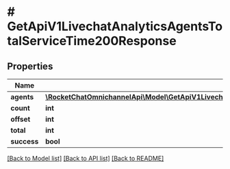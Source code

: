 # # GetApiV1LivechatAnalyticsAgentsTotalServiceTime200Response

## Properties

Name | Type | Description | Notes
------------ | ------------- | ------------- | -------------
**agents** | [**\RocketChatOmnichannelApi\Model\GetApiV1LivechatAnalyticsAgentsTotalServiceTime200ResponseAgentsInner[]**](GetApiV1LivechatAnalyticsAgentsTotalServiceTime200ResponseAgentsInner.md) |  | [optional]
**count** | **int** |  | [optional]
**offset** | **int** |  | [optional]
**total** | **int** |  | [optional]
**success** | **bool** |  | [optional]

[[Back to Model list]](../../README.md#models) [[Back to API list]](../../README.md#endpoints) [[Back to README]](../../README.md)
